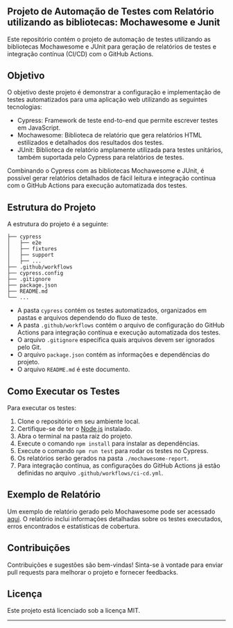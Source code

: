 # <h2> Projeto de Automação de Testes com Relatório utilizando as bibliotecas: Mochawesome e Junit </h2>

Este repositório contém o projeto de automação de testes utilizando as bibliotecas Mochawesome e JUnit para geração de relatórios de testes e integração contínua (CI/CD) com o GitHub Actions.

## Objetivo

O objetivo deste projeto é demonstrar a configuração e implementação de testes automatizados para uma aplicação web utilizando as seguintes tecnologias:

- Cypress: Framework de teste end-to-end que permite escrever testes em JavaScript.
- Mochawesome: Biblioteca de relatório que gera relatórios HTML estilizados e detalhados dos resultados dos testes.
- JUnit: Biblioteca de relatório amplamente utilizada para testes unitários, também suportada pelo Cypress para relatórios de testes.

Combinando o Cypress com as bibliotecas Mochawesome e JUnit, é possível gerar relatórios detalhados de fácil leitura e integração contínua com o GitHub Actions para execução automatizada dos testes.

## Estrutura do Projeto

A estrutura do projeto é a seguinte:

```
├── cypress
│   ├── e2e
│   ├── fixtures
│   ├── support
│   ├── ...
├── .github/workflows
├── cypress.config
├── .gitignore
├── package.json
├── README.md
└── ...
```

- A pasta `cypress` contém os testes automatizados, organizados em pastas e arquivos dependendo do fluxo de teste.
- A pasta `.github/workflows` contém o arquivo de configuração do GitHub Actions para integração contínua e execução automatizada dos testes.
- O arquivo `.gitignore` especifica quais arquivos devem ser ignorados pelo Git.
- O arquivo `package.json` contém as informações e dependências do projeto.
- O arquivo `README.md` é este documento.

## Como Executar os Testes

Para executar os testes:

1. Clone o repositório em seu ambiente local.
2. Certifique-se de ter o [Node.js](https://nodejs.org/) instalado.
3. Abra o terminal na pasta raiz do projeto.
4. Execute o comando `npm install` para instalar as dependências.
5. Execute o comando `npm run test` para rodar os testes no Cypress.
6. Os relatórios serão gerados na pasta `./mochawesome-report`.
7. Para integração contínua, as configurações do GitHub Actions já estão definidas no arquivo `.github/workflows/ci-cd.yml`.

## Exemplo de Relatório

Um exemplo de relatório gerado pelo Mochawesome pode ser acessado [aqui](https://aulassenai.github.io/relatorioMochawesomeOrJunitComCICD/). O relatório inclui informações detalhadas sobre os testes executados, erros encontrados e estatísticas de cobertura.

## Contribuições

Contribuições e sugestões são bem-vindas! Sinta-se à vontade para enviar pull requests para melhorar o projeto e fornecer feedbacks.

## Licença

Este projeto está licenciado sob a licença MIT.

----